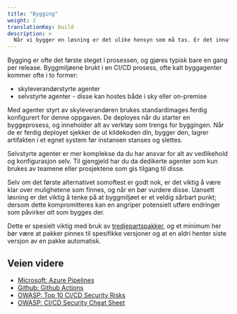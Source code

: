 ```yaml
---
title: "Bygging"
weight: 2
translationKey: build
description: >
  Når vi bygger en løsning er det ulike hensyn som må tas. Er det innafor for kunden å bygge i skymiljøer administrert av tredjepart, eller må dette skje i egne miljø styrt av oss elle kunden?    
---
```


Bygging er ofte det første steget i prosessen, og gjøres typisk bare en gang per release. Byggmiljøene brukt i en CI/CD prosess, ofte kalt byggagenter kommer ofte i to former: 
* skyleverandørstyrte agenter
* selvstyrte agenter - disse kan hostes både i sky eller on-premise

Med agenter styrt av skyleverandøren brukes standardimages ferdig konfigurert for denne oppgaven. De deployes når du starter en byggeprosess, og inneholder alt av verktøy som trengs for byggingen. Når de er ferdig deployet sjekker de ut kildekoden din, bygger den, lagrer artifakten i et egnet system før instansen stanses og slettes. 

Selvstyrte agenter er mer komplekse da du har ansvar for alt av vedlikehold og konfigurasjon selv. Til gjengjeld har du da dedikerte agenter som kun brukes av teamene eller prosjektene som gis tilgang til disse. 

Selv om det første alternativet somoftest er godt nok, er det viktig å være klar over mulighetene som finnes, og når en bør vurdere disse. Uansett løsning er det viktig å tenke på at byggmiljøet er et veldig sårbart punkt; dersom dette kompromitteres kan en angriper potensielt utføre endringer som påvirker _alt_ som bygges der. 

Dette er spesielt viktig med bruk av [tredjepartspakker](/utvikle/software-supply-chain), og et minimum her bør være at pakker pinnes til spesifikke versjoner og at en aldri henter siste versjon av en pakke automatisk. 

## Veien videre
* [Microsoft: Azure Pipelines](https://learn.microsoft.com/en-us/azure/devops/pipelines/get-started/pipelines-get-started?view=azure-devops)
* [Github: Github Actions](https://docs.github.com/en/actions)
* [OWASP: Top 10 CI/CD Security Risks](https://owasp.org/www-project-top-10-ci-cd-security-risks/)
* [OWASP: CI/CD Security Cheat Sheet](https://cheatsheetseries.owasp.org/cheatsheets/CI_CD_Security_Cheat_Sheet.html)